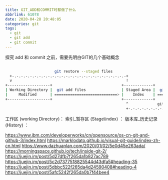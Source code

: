 ```yaml
---
title: GIT_ADD和COMMIT时都做了什么
abbrlink: 61078
date: 2020-04-28 20:48:05
categories: git
tags:
  - git
  - git add
  - git commit
---
```


探究 add 和 commit 之前，需要先明白GIT的几个基础概念

```bash
                                                                                                                                             git fetch\pull
                      git restore --staged files                                                                                                   lone
  +-.-.-.-.-.-.-.-.-.-.-.-.-.-.-.-.-.-.-.-.-.-.-.-.-.-+                                                  +.-.-.-.-.-.-.-.-.-.-.-.-.-.-.-.-.-.-.-.-.-.-.-.-.-.-.-.+
  v                                                   !                                                  v                                                       !
+-------------------+                               +-------------+                                    +-----------------------------------+                   +-------------------+
| Working Directory |  git add files                | Staged Area |  git commit                        | .git directory\Repository\History |  git push         | Remote Repository |
|     Modified      | ============================> |    Index    | =================================> |             Committed             | ================> |                   |
+-------------------+                               +-------------+                                    +-----------------------------------+                   +-------------------+
                                                      ^             git restore --source HEAD files      !
                                                      +-.-.-.-.-.-.-.-.-.-.-.-.-.-.-.-.-.-.-.-.-.-.-.-.-.+

```


工作区 (working Directory)：
索引_暂存区 (Stage\index) ：
版本库_历史记录 (History)  ：

https://www.ibm.com/developerworks/cn/opensource/os-cn-git-and-github-3/index.html
https://marklodato.github.io/visual-git-guide/index-zh-cn.html
https://www.dazhuanlan.com/2020/01/02/5e0d45e263ada/
https://morningspace.github.io/tech/inside-git-2/
https://juejin.im/post/5d27dfb7f265da1b827ac789
https://juejin.im/post/5c2d7377518825544d43dfa5#heading-35
https://juejin.im/post/5dbbc522f265da4d24590408#heading-4
https://juejin.im/post/5afc5242f265da0b7f44bee4
